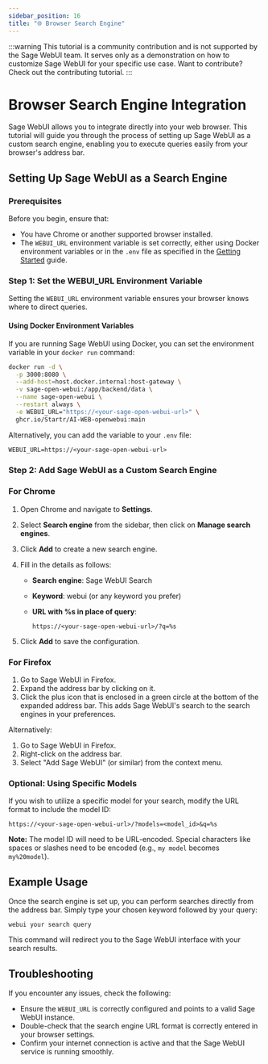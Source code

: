 ```yaml
---
sidebar_position: 16
title: "🌐 Browser Search Engine"
---
```


:::warning
This tutorial is a community contribution and is not supported by the Sage WebUI team. It serves only as a demonstration on how to customize Sage WebUI for your specific use case. Want to contribute? Check out the contributing tutorial.
:::

# Browser Search Engine Integration

Sage WebUI allows you to integrate directly into your web browser. This tutorial will guide you through the process of setting up Sage WebUI as a custom search engine, enabling you to execute queries easily from your browser's address bar.

## Setting Up Sage WebUI as a Search Engine

### Prerequisites

Before you begin, ensure that:

- You have Chrome or another supported browser installed.
- The `WEBUI_URL` environment variable is set correctly, either using Docker environment variables or in the `.env` file as specified in the [Getting Started](/getting-started/env-configuration) guide.

### Step 1: Set the WEBUI_URL Environment Variable

Setting the `WEBUI_URL` environment variable ensures your browser knows where to direct queries.

#### Using Docker Environment Variables

If you are running Sage WebUI using Docker, you can set the environment variable in your `docker run` command:

```bash
docker run -d \
  -p 3000:8080 \
  --add-host=host.docker.internal:host-gateway \
  -v sage-open-webui:/app/backend/data \
  --name sage-open-webui \
  --restart always \
  -e WEBUI_URL="https://<your-sage-open-webui-url>" \
  ghcr.io/Startr/AI-WEB-openwebui:main
```

Alternatively, you can add the variable to your `.env` file:

```plaintext
WEBUI_URL=https://<your-sage-open-webui-url>
```

### Step 2: Add Sage WebUI as a Custom Search Engine

### For Chrome

1. Open Chrome and navigate to **Settings**.
2. Select **Search engine** from the sidebar, then click on **Manage search engines**.
3. Click **Add** to create a new search engine.
4. Fill in the details as follows:
    - **Search engine**: Sage WebUI Search
    - **Keyword**: webui (or any keyword you prefer)
    - **URL with %s in place of query**:

      ```
      https://<your-sage-open-webui-url>/?q=%s
      ```

5. Click **Add** to save the configuration.

### For Firefox

1. Go to Sage WebUI in Firefox.
2. Expand the address bar by clicking on it.
3. Click the plus icon that is enclosed in a green circle at the bottom of the expanded address bar. This adds Sage WebUI's search to the search engines in your preferences.

Alternatively:

1. Go to Sage WebUI in Firefox.
2. Right-click on the address bar.
3. Select "Add Sage WebUI" (or similar) from the context menu.

### Optional: Using Specific Models

If you wish to utilize a specific model for your search, modify the URL format to include the model ID:

```
https://<your-sage-open-webui-url>/?models=<model_id>&q=%s
```

**Note:** The model ID will need to be URL-encoded. Special characters like spaces or slashes need to be encoded (e.g., `my model` becomes `my%20model`).

## Example Usage

Once the search engine is set up, you can perform searches directly from the address bar. Simply type your chosen keyword followed by your query:

```
webui your search query
```

This command will redirect you to the Sage WebUI interface with your search results.

## Troubleshooting

If you encounter any issues, check the following:

- Ensure the `WEBUI_URL` is correctly configured and points to a valid Sage WebUI instance.
- Double-check that the search engine URL format is correctly entered in your browser settings.
- Confirm your internet connection is active and that the Sage WebUI service is running smoothly.
